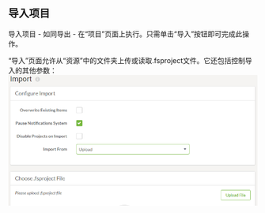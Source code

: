 ## 导入项目 ##

导入项目 - 如同导出 - 在“项目”页面上执行。只需单击“导入”按钮即可完成此操作。

“导入”页面允许从“资源”中的文件夹上传或读取.fsproject文件。它还包括控制导入的其他参数：
![](./Images/Img6.001.ImportAProject.png)




